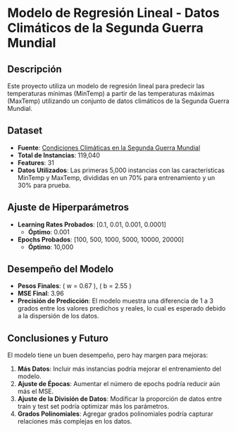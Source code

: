 # Modelo de Regresión Lineal - Datos Climáticos de la Segunda Guerra Mundial

## Descripción

Este proyecto utiliza un modelo de regresión lineal para predecir las temperaturas mínimas (MinTemp) a partir de las temperaturas máximas (MaxTemp) utilizando un conjunto de datos climáticos de la Segunda Guerra Mundial.

## Dataset

- **Fuente**: [Condiciones Climáticas en la Segunda Guerra Mundial](https://www.kaggle.com/datasets/smid80/weatherww2/data?select=Summary+of+Weather.csv)
- **Total de Instancias**: 119,040
- **Features**: 31
- **Datos Utilizados**: Las primeras 5,000 instancias con las características MinTemp y MaxTemp, divididas en un 70% para entrenamiento y un 30% para prueba.

## Ajuste de Hiperparámetros

- **Learning Rates Probados**: [0.1, 0.01, 0.001, 0.0001]
  - **Óptimo**: 0.001
- **Epochs Probados**: [100, 500, 1000, 5000, 10000, 20000]
  - **Óptimo**: 10,000

## Desempeño del Modelo

- **Pesos Finales**: \( w = 0.67 \), \( b = 2.55 \)
- **MSE Final**: 3.96
- **Precisión de Predicción**: El modelo muestra una diferencia de 1 a 3 grados entre los valores predichos y reales, lo cual es esperado debido a la dispersión de los datos.

## Conclusiones y Futuro

El modelo tiene un buen desempeño, pero hay margen para mejoras:
1. **Más Datos**: Incluir más instancias podría mejorar el entrenamiento del modelo.
2. **Ajuste de Épocas**: Aumentar el número de epochs podría reducir aún más el MSE.
3. **Ajuste de la División de Datos**: Modificar la proporción de datos entre train y test set podría optimizar más los parámetros.
4. **Grados Polinomiales**: Agregar grados polinomiales podría capturar relaciones más complejas en los datos.
